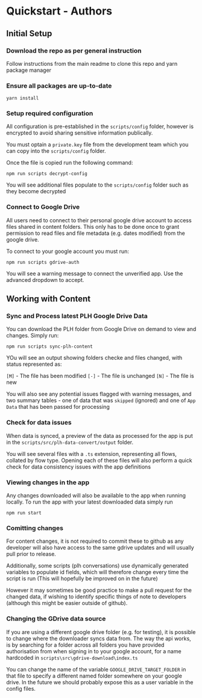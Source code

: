# Quickstart - Authors

## Initial Setup

### Download the repo as per general instruction

Follow instructions from the main readme to clone this repo and yarn package manager

### Ensure all packages are up-to-date

```
yarn install
```

### Setup required configuration

All configuration is pre-established in the `scripts/config` folder, however is encrypted to avoid sharing sensitive information publically.

You must optain a `private.key` file from the development team which you can copy into the `scripts/config` folder.

Once the file is copied run the following command:

```
npm run scripts decrypt-config
```

You will see additional files populate to the `scripts/config` folder such as they become decrypted

### Connect to Google Drive

All users need to connect to their personal google drive account to access files shared in content folders. This only has to be done once to grant permission to read files and file metadata (e.g. dates modified) from the google drive.

To connect to your google account you must run:

```
npm run scripts gdrive-auth
```

You will see a warning message to connect the unverified app. Use the advanced dropdown to accept.

## Working with Content

### Sync and Process latest PLH Google Drive Data

You can download the PLH folder from Google Drive on demand to view and changes. Simply run:

```
npm run scripts sync-plh-content
```

YOu will see an output showing folders checke and files changed, with status represented as:

`[M]` - The file has been modified
`[-]` - The file is unchanged
`[N]` - The file is new

You will also see any potential issues flagged with warning messages, and two summary tables - one of data that was `skipped` (ignored) and one of `App Data` that has been passed for processing

### Check for data issues

When data is synced, a preview of the data as processed for the app is put in the `scripts/src/plh-data-convert/output` folder.

You will see several files with a `.ts` extension, representing all flows, collated by flow type. Opening each of these files will also perform a quick check for data consistency issues with the app definitions

### Viewing changes in the app

Any changes downloaded will also be available to the app when running locally.
To run the app with your latest downloaded data simply run

```
npm run start
```

### Comitting changes

For content changes, it is not required to commit these to github as any developer will also have access to the same gdrive updates and will usually pull prior to release. 

Additionally, some scripts (plh conversations) use dynamically generated variables to populate id fields, which will therefore change every time the script is run (This will hopefully be improved on in the future)


However it may sometimes be good practice to make a pull request for the changed data, if wishing to identify specific things of note to developers (although this might be easier outside of github).

### Changing the GDrive data source

If you are using a different google drive folder (e.g. for testing), it is possible to change where the downloader syncs data from. The way the api works, is by searching for a folder across all folders you have provided authorisation from when signing in to your google account, for a name hardcoded in `scripts\src\gdrive-download\index.ts`

You can change the name of the variable `GOOGLE_DRIVE_TARGET_FOLDER` in that file to specify a different named folder somewhere on your google drive. In the future we should probably expose this as a user variable in the config files.
